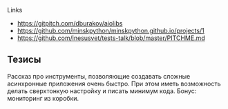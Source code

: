 

Links

* https://gitpitch.com/dburakov/aiolibs
* https://github.com/minskpython/minskpython.github.io/projects/1
* https://github.com/inesusvet/tests-talk/blob/master/PITCHME.md


## Тезисы

Рассказ про инструменты, позволяющие создавать сложные асинхронные приложения очень быстро. 
При этом иметь возможность делать сверхтонкую настройку и писать минимум кода. Бонус: мониторинг из коробки.